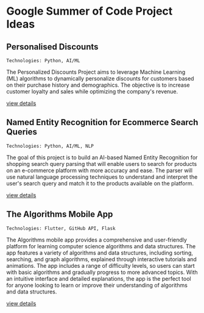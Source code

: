 # Google Summer of Code Project Ideas

## Personalised Discounts
```
Technologies: Python, AI/ML
```
The Personalized Discounts Project aims to leverage Machine Learning (ML) algorithms to dynamically personalize discounts for customers based on their purchase history and demographics. The objective is to increase customer loyalty and sales while optimizing the company's revenue.

[view details](project_ideas/PersonalisedDiscounts.md)

## Named Entity Recognition for Ecommerce Search Queries

```
Technologies: Python, AI/ML, NLP
```

The goal of this project is to build an AI-based Named Entity Recognition for shopping search query parsing that will enable users to search for products on an e-commerce platform with more accuracy and ease. The parser will use natural language processing techniques to understand and interpret the user's search query and match it to the products available on the platform.

[view details](project_ideas/NamedEntityRecognition.md)

## The Algorithms Mobile App

```
Technologies: Flutter, GitHub API, Flask
```

The Algorithms mobile app provides a comprehensive and user-friendly platform for learning computer science algorithms and data structures. The app features a variety of algorithms and data structures, including sorting, searching, and graph algorithms, explained through interactive tutorials and animations. The app includes a range of difficulty levels, so users can start with basic algorithms and gradually progress to more advanced topics. With an intuitive interface and detailed explanations, the app is the perfect tool for anyone looking to learn or improve their understanding of algorithms and data structures.

[view details](project_ideas/TheAlgorithmsMobileApp.md)
